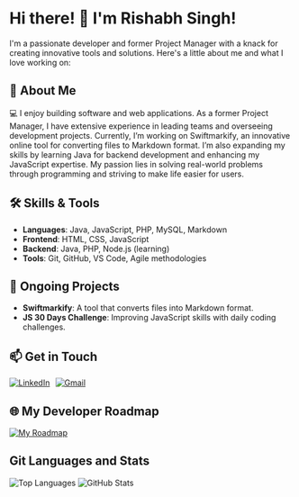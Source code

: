 # Hi there! 👋 I'm Rishabh Singh!

I'm a passionate developer and former Project Manager with a knack for creating innovative tools and solutions. Here's a little about me and what I love working on:

## 🚀 About Me
💻 I enjoy building software and web applications. As a former Project Manager, I have extensive experience in leading teams and overseeing development projects. Currently, I’m working on Swiftmarkify, an innovative online tool for converting files to Markdown format. I’m also expanding my skills by learning Java for backend development and enhancing my JavaScript expertise. My passion lies in solving real-world problems through programming and striving to make life easier for users.

## 🛠️ Skills & Tools
- **Languages**: Java, JavaScript, PHP, MySQL, Markdown
- **Frontend**: HTML, CSS, JavaScript
- **Backend**: Java, PHP, Node.js (learning)
- **Tools**: Git, GitHub, VS Code, Agile methodologies

## 🌱 Ongoing Projects
- **Swiftmarkify**: A tool that converts files into Markdown format.
- **JS 30 Days Challenge**: Improving JavaScript skills with daily coding challenges.

## 📫 Get in Touch
<div style="display: flex; gap: 10px;">
  <a href="https://www.linkedin.com/in/rishabh-singh-2715bb268/">
    <img src="https://img.shields.io/badge/LinkedIn-Connect%20with%20me-%230A66C2?style=flat&logo=linkedin&logoColor=white" alt="LinkedIn" />
  </a>
  <a href="mailto:singhrishabhj19@gmail.com">
    <img src="https://img.shields.io/badge/Gmail-Email%20Me-%23D14836?style=flat&logo=gmail&logoColor=white" alt="Gmail" />
  </a>
</div>

## 🌐 My Developer Roadmap
[![My Roadmap](https://roadmap.sh/card/tall/66e53a66f34c8868ec26a7be?variant=dark)](https://roadmap.sh)

## Git Languages and Stats
![Top Languages](https://github-readme-stats.vercel.app/api/top-langs/?username=singhrishabhj&layout=compact&langs_count=6&theme=radical)
![GitHub Stats](https://github-readme-stats.vercel.app/api?username=singhrishabhj&show_icons=true&theme=radical)



